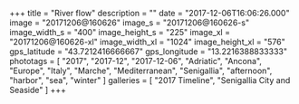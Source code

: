 +++
title = "River flow"
description = ""
date = "2017-12-06T16:06:26.000"
image = "20171206@160626"
image_s = "20171206@160626-s"
image_width_s = "400"
image_height_s = "225"
image_xl = "20171206@160626-xl"
image_width_xl = "1024"
image_height_xl = "576"
gps_latitude = "43.7212416666667"
gps_longitude = "13.2216388833333"
phototags = [ "2017", "2017-12", "2017-12-06", "Adriatic", "Ancona", "Europe", "Italy", "Marche", "Mediterranean", "Senigallia", "afternoon", "harbor", "sea", "winter" ]
galleries = [ "2017 Timeline", "Senigallia City and Seaside" ]
+++
